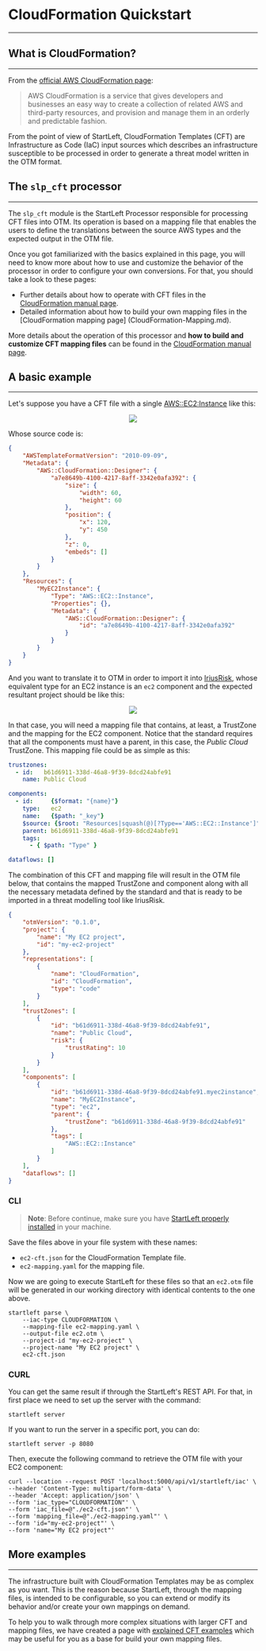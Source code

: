 # CloudFormation Quickstart

---
## What is CloudFormation?

---
From the [official AWS CloudFormation page](https://aws.amazon.com/cloudformation/): 
> AWS CloudFormation is a service that gives developers and businesses an easy way to create a collection of related AWS 
and third-party resources, and provision and manage them in an orderly and predictable fashion.

From the point of view of StartLeft, CloudFormation Templates (CFT) are Infrastructure as Code (IaC) input sources 
which describes an infrastructure susceptible to be processed in order to generate a threat model written in the OTM 
format.

## The `slp_cft` processor

---
The `slp_cft` module is the StartLeft Processor responsible for processing CFT files into OTM. Its operation is based 
on a mapping file that enables the users to define the translations between the source AWS types and the expected 
output 
in the OTM file. 

Once you got familiarized with the basics explained in this page, you will need to know more about how to use and 
customize the behavior of the processor in order to configure your own conversions. For that, you should take a look 
to these pages:
* Further details about how to operate with CFT files in the [CloudFormation manual page](CloudFormation-Manual.md).
* Detailed information about how to build your own mapping files in the [CloudFormation mapping page]
  (CloudFormation-Mapping.md).

More details about the operation of this processor and **how to build and customize CFT mapping files** can be found in 
the [CloudFormation manual page](CloudFormation-Manual.md).

## A basic example

---

Let's suppose you have a CFT file with a single
[AWS::EC2:Instance](https://docs.aws.amazon.com/AWSCloudFormation/latest/UserGuide/aws-properties-ec2-instance.html)
like this:

<p align="center"><img src="../../../images/ec2-cft.png"></p>

Whose source code is:

```json
{
    "AWSTemplateFormatVersion": "2010-09-09",
    "Metadata": {
        "AWS::CloudFormation::Designer": {
            "a7e8649b-4100-4217-8aff-3342e0afa392": {
                "size": {
                    "width": 60,
                    "height": 60
                },
                "position": {
                    "x": 120,
                    "y": 450
                },
                "z": 0,
                "embeds": []
            }
        }
    },
    "Resources": {
        "MyEC2Instance": {
            "Type": "AWS::EC2::Instance",
            "Properties": {},
            "Metadata": {
                "AWS::CloudFormation::Designer": {
                    "id": "a7e8649b-4100-4217-8aff-3342e0afa392"
                }
            }
        }
    }
}
```

And you want to translate it to OTM in order to import it into [IriusRisk](https://www.iriusrisk.com/), whose 
equivalent type for an EC2 instance is an `ec2` component and the expected resultant project should be like this:
<p align="center"><img src="../../../images/ec2-iriusrisk.png"></p>

In that case, you will need a mapping file that contains, at least, a TrustZone and the mapping for the EC2 
component. Notice that the standard requires that all the components must have a parent, in this case, the _Public 
Cloud_ TrustZone. This mapping file could be as simple as this:
```yaml
trustzones:
  - id:   b61d6911-338d-46a8-9f39-8dcd24abfe91
    name: Public Cloud

components:
  - id:     {$format: "{name}"}
    type:   ec2
    name:   {$path: "_key"}
    $source: {$root: "Resources|squash(@)[?Type=='AWS::EC2::Instance']"}
    parent: b61d6911-338d-46a8-9f39-8dcd24abfe91
    tags:
      - { $path: "Type" }

dataflows: []
```

The combination of this CFT and mapping file will result in the OTM file below, that contains the mapped TrustZone 
and component along with all the necessary metadata defined by the standard and that is ready to be imported in a 
threat modelling tool like IriusRisk.

```json
{
    "otmVersion": "0.1.0",
    "project": {
        "name": "My EC2 project",
        "id": "my-ec2-project"
    },
    "representations": [
        {
            "name": "CloudFormation",
            "id": "CloudFormation",
            "type": "code"
        }
    ],
    "trustZones": [
        {
            "id": "b61d6911-338d-46a8-9f39-8dcd24abfe91",
            "name": "Public Cloud",
            "risk": {
                "trustRating": 10
            }
        }
    ],
    "components": [
        {
            "id": "b61d6911-338d-46a8-9f39-8dcd24abfe91.myec2instance",
            "name": "MyEC2Instance",
            "type": "ec2",
            "parent": {
                "trustZone": "b61d6911-338d-46a8-9f39-8dcd24abfe91"
            },
            "tags": [
                "AWS::EC2::Instance"
            ]
        }
    ],
    "dataflows": []
}
```


### CLI
> **Note**: Before continue, make sure you have 
> [StartLeft properly installed](../../../Quickstart-Guide-for-Beginners.md) in your machine.

Save the files above in your file system with these names:
   * `ec2-cft.json` for the CloudFormation Template file.
   * `ec2-mapping.yaml` for the mapping file.

Now we are going to execute StartLeft for these files so that an `ec2.otm` file will be generated in our working 
directory with identical contents to the one above.
```shell
startleft parse \
	--iac-type CLOUDFORMATION \
	--mapping-file ec2-mapping.yaml \
	--output-file ec2.otm \
	--project-id "my-ec2-project" \
	--project-name "My EC2 project" \
	ec2-cft.json
```

### CURL
You can get the same result if through the StartLeft's REST API. For that, in first place we need to set up the 
server with the command:
```shell
startleft server
```

If you want to run the server in a specific port, you can do:
```shell
startleft server -p 8080
```


Then, execute the following command to retrieve the OTM file with your EC2 component:
```shell
curl --location --request POST 'localhost:5000/api/v1/startleft/iac' \
--header 'Content-Type: multipart/form-data' \
--header 'Accept: application/json' \
--form 'iac_type="CLOUDFORMATION"' \
--form 'iac_file=@"./ec2-cft.json"' \
--form 'mapping_file=@"./ec2-mapping.yaml"' \
--form 'id="my-ec2-project"' \
--form 'name="My EC2 project"'
```

## More examples

---
The infrastructure built with CloudFormation Templates may be as complex as you want. This is the reason because 
StartLeft, through the mapping files, is intended to be configurable, so you can extend or modify its behavior and/or 
create your own mappings on demand.

To help you to walk through more complex situations with larger CFT and mapping files, we have created a page with 
[explained CFT examples](CloudFormation-Examples.md) which may be useful for you as a base for build your own mapping 
files.
